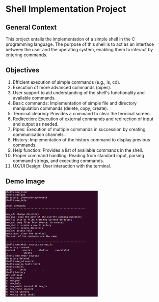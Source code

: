# Shell Implementation Project

## General Context
This project entails the implementation of a simple shell in the C programming language. The purpose of this shell is to act as an interface between the user and the operating system, enabling them to interact by entering commands.

## Objectives
1. Efficient execution of simple commands (e.g., ls, cd).
2. Execution of more advanced commands (pipes).
3. User support to aid understanding of the shell's functionality and available commands.
4. Basic commands: Implementation of simple file and directory manipulation commands (delete, copy, create).
5. Terminal clearing: Provides a command to clear the terminal screen.
6. Redirection: Execution of external commands and redirection of input and output as needed.
7. Pipes: Execution of multiple commands in succession by creating communication channels.
8. History: Implementation of the history command to display previous commands.
9. Help function: Provides a list of available commands in the shell.
10. Proper command handling: Reading from standard input, parsing command strings, and executing commands.
11. UX/UI Design: User interaction with the terminal.

## Demo Image

<img src="1.png" alt="Demo Image" width="300"/>


